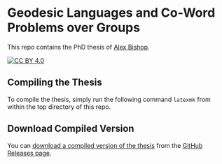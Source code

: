 # Geodesic Languages and Co-Word Problems over Groups

This repo contains the PhD thesis of [Alex Bishop](https://alexbishop.github.io).

[![CC BY 4.0][cc-by-shield]][cc-by]

[cc-by]: http://creativecommons.org/licenses/by/4.0/
[cc-by-shield]: https://img.shields.io/badge/License-CC%20BY%204.0-lightgrey.svg

## Compiling the Thesis

To compile the thesis, simply run the following command `latexmk` from within the top directory of this repo.

## Download Compiled Version

You can [download a compiled version of the thesis](https://github.com/alexbishop/phd-thesis/releases/download/v1.0.3/main.pdf) from the [GitHub Releases page](https://github.com/alexbishop/phd-thesis/releases).
